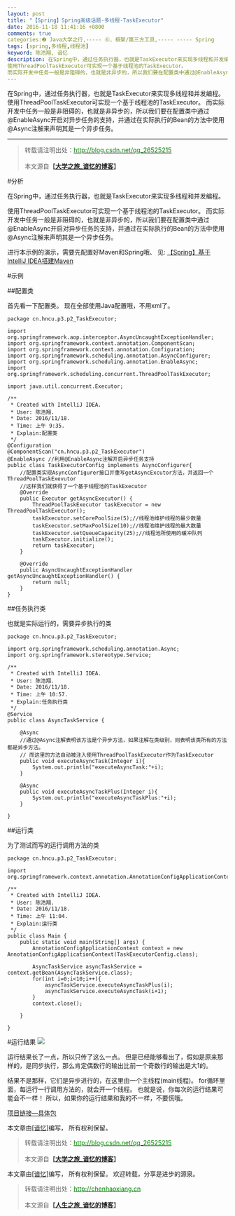 ```yaml
---
layout: post
title: "【Spring】Spring高级话题-多线程-TaskExecutor"
date: 2016-11-18 11:41:16 +0800
comments: true
categories:❷ Java大学之行,----- ⑥、框架/第三方工具,----- ----- Spring
tags: [spring,多线程,线程池]
keyword: 陈浩翔, 谙忆
description: 在Spring中，通过任务执行器，也就是TaskExecutor来实现多线程和并发编程。
使用ThreadPoolTaskExecutor可实现一个基于线程池的TaskExecutor。
而实际开发中任务一般是非阻碍的，也就是非异步的，所以我们要在配置类中通过@EnableAsync开启对异步任务的支持，并通过在实际执行的Bean的方法中使用@Async注解来声明其是一个异步任务。 
---
```



在Spring中，通过任务执行器，也就是TaskExecutor来实现多线程和并发编程。
使用ThreadPoolTaskExecutor可实现一个基于线程池的TaskExecutor。
而实际开发中任务一般是非阻碍的，也就是非异步的，所以我们要在配置类中通过@EnableAsync开启对异步任务的支持，并通过在实际执行的Bean的方法中使用@Async注解来声明其是一个异步任务。
<!-- more -->
----------

<blockquote cite='陈浩翔'>
<p background-color='#D3D3D3'>转载请注明出处：<a href='http://blog.csdn.net/qq_26525215'><font color="green">http://blog.csdn.net/qq_26525215</font></a><br><br>
本文源自<strong>【<a href='http://blog.csdn.net/qq_26525215' target='_blank'>大学之旅_谙忆的博客</a>】</strong></p>
</blockquote>

#分析

在Spring中，通过任务执行器，也就是TaskExecutor来实现多线程和并发编程。

使用ThreadPoolTaskExecutor可实现一个基于线程池的TaskExecutor。
而实际开发中任务一般是非阻碍的，也就是非异步的，所以我们要在配置类中通过@EnableAsync开启对异步任务的支持，并通过在实际执行的Bean的方法中使用@Async注解来声明其是一个异步任务。


进行本示例的演示，需要先配置好Maven和Spring哦、
见:
<a href="http://blog.csdn.net/qq_26525215/article/details/53010442" target='_blank'>【Spring】基于IntelliJ IDEA搭建Maven</a>

#示例

##配置类

首先看一下配置类。
现在全部使用Java配置哦，不用xml了。

```
package cn.hncu.p3.p2_TaskExecutor;

import org.springframework.aop.interceptor.AsyncUncaughtExceptionHandler;
import org.springframework.context.annotation.ComponentScan;
import org.springframework.context.annotation.Configuration;
import org.springframework.scheduling.annotation.AsyncConfigurer;
import org.springframework.scheduling.annotation.EnableAsync;
import org.springframework.scheduling.concurrent.ThreadPoolTaskExecutor;

import java.util.concurrent.Executor;

/**
 * Created with IntelliJ IDEA.
 * User: 陈浩翔.
 * Date: 2016/11/18.
 * Time: 上午 9:35.
 * Explain:配置类
 */
@Configuration
@ComponentScan("cn.hncu.p3.p2_TaskExecutor")
@EnableAsync //利用@EnableAsync注解开启异步任务支持
public class TaskExecutorConfig implements AsyncConfigurer{
    //配置类实现AsyncConfigurer接口并重写getAsyncExcutor方法，并返回一个ThreadPoolTaskExevutor
    //这样我们就获得了一个基于线程池的TaskExecutor
    @Override
    public Executor getAsyncExecutor() {
        ThreadPoolTaskExecutor taskExecutor = new ThreadPoolTaskExecutor();
        taskExecutor.setCorePoolSize(5);//线程池维护线程的最少数量
        taskExecutor.setMaxPoolSize(10);//线程池维护线程的最大数量
        taskExecutor.setQueueCapacity(25);//线程池所使用的缓冲队列
        taskExecutor.initialize();
        return taskExecutor;
    }

    @Override
    public AsyncUncaughtExceptionHandler getAsyncUncaughtExceptionHandler() {
        return null;
    }
}

```


##任务执行类

也就是实际运行的，需要异步执行的类

```
package cn.hncu.p3.p2_TaskExecutor;

import org.springframework.scheduling.annotation.Async;
import org.springframework.stereotype.Service;

/**
 * Created with IntelliJ IDEA.
 * User: 陈浩翔.
 * Date: 2016/11/18.
 * Time: 上午 10:57.
 * Explain:任务执行类
 */
@Service
public class AsyncTaskService {

    @Async
    //通过@Async注解表明该方法是个异步方法，如果注解在类级别，则表明该类所有的方法都是异步方法。
    // 而这里的方法自动被注入使用ThreadPoolTaskExecutor作为TaskExecutor
    public void executeAsyncTask(Integer i){
        System.out.println("executeAsyncTask:"+i);
    }

    @Async
    public void executeAsyncTaskPlus(Integer i){
        System.out.println("executeAsyncTaskPlus:"+i);
    }

}

```

##运行类

为了测试而写的运行调用方法的类

```
package cn.hncu.p3.p2_TaskExecutor;

import org.springframework.context.annotation.AnnotationConfigApplicationContext;

/**
 * Created with IntelliJ IDEA.
 * User: 陈浩翔.
 * Date: 2016/11/18.
 * Time: 上午 11:04.
 * Explain:运行类
 */
public class Main {
    public static void main(String[] args) {
        AnnotationConfigApplicationContext context = new AnnotationConfigApplicationContext(TaskExecutorConfig.class);

        AsyncTaskService asyncTaskService = context.getBean(AsyncTaskService.class);
        for(int i=0;i<10;i++){
            asyncTaskService.executeAsyncTaskPlus(i);
            asyncTaskService.executeAsyncTask(i+1);
        }
        context.close();

    }

}

```

#运行结果
![](http://img.blog.csdn.net/20161118113251428)

运行结果长了一点，所以只传了这么一点。
但是已经能够看出了，假如是原来那样的，是同步执行，那么肯定偶数行的输出比前一个奇数行的输出是大1的。

结果不是那样，它们是异步进行的，在这里由一个主线程(main线程)。
for循环里面，每运行一行调用方法的，就会开一个线程。
也就是说，你每次的运行结果可能会不一样！
所以，如果你的运行结果和我的不一样，不要慌哦。

<a href="https://github.com/chenhaoxiang/Java/tree/master/springBoot/src/main/java/cn/hncu/p3/p2_TaskExecutor" target='_blank'>项目链接—具体包</a>


本文章由<a href="https://chenhaoxiang.github.io/">[谙忆]</a>编写， 所有权利保留。 
<blockquote cite='陈浩翔'>
<p background-color='#D3D3D3'>转载请注明出处：<a href='http://blog.csdn.net/qq_26525215'><font color="green">http://blog.csdn.net/qq_26525215</font></a><br><br>
本文源自<strong>【<a href='http://blog.csdn.net/qq_26525215' target='_blank'>大学之旅_谙忆的博客</a>】</strong></p>
</blockquote>


本文章由<a href="http://chenhaoxiang.cn/">[谙忆]</a>编写， 所有权利保留。 
欢迎转载，分享是进步的源泉。
<blockquote cite='陈浩翔'>
<p background-color='#D3D3D3'>转载请注明出处：<a href='http://chenhaoxiang.cn'><font color="green">http://chenhaoxiang.cn</font></a><br><br>
本文源自<strong>【<a href='http://chenhaoxiang.cn' target='_blank'>人生之旅_谙忆的博客</a>】</strong></p>
</blockquote>
